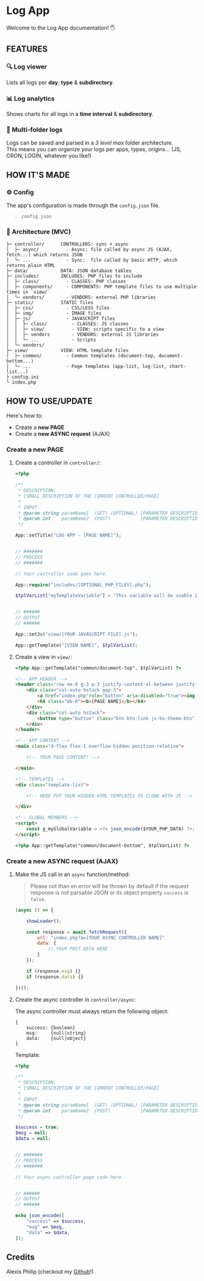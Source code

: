 # Log App

Welcome to the Log App documentation! 🖐

## FEATURES

### 🔍 Log viewer

Lists all logs per **day**, **type** & **subdirectory**.

### 📊 Log analytics

Shows charts for all logs in a **time interval** & **subdirectory**.

### 🙌 Multi-folder logs

Logs can be saved and parsed in a *3 level max* folder architecture.\
This means you can organize your logs per apps, types, origins... (JS, CRON, LOGIN, whatever you like!)

## HOW IT'S MADE

### ⚙ Config

The app's configuration is made through the `config.json` file.

> `config.json`

### 📂 Architecture (MVC)

```text
├─ controller/      CONTROLLERS: sync + async
│  ├─ async/          - Async: file called by async JS (AJAX, fetch...) which returns JSON
│  └─ ...             - Sync:  file called by basic HTTP, which returns plain HTML
├─ data/            DATA: JSON database tables
├─ includes/        INCLUDES: PHP files to include
│  ├─ class/          - CLASSES: PHP classes
│  ├─ components/     - COMPONENTS: PHP template files to use multiple times in `view/`
│  └─ vendors/        - VENDORS: external PHP libraries
├─ static/          STATIC files
│  ├─ css/            - CSS/LESS files
│  ├─ img/            - IMAGE files
│  ├─ js/             - JAVASCRIPT files
│  │  ├─ class/         - CLASSES: JS classes
│  │  ├─ view/          - VIEW: scripts specific to a view
│  │  ├─ vendors        - VENDORS: external JS libraries
│  │  └─ ...            - Scripts
│  └─ vendors/
├─ view/            VIEW: HTML template files
│  ├─ common/         - Common templates (document-top, document-bottom...)
│  └─ ...             - Page templates (app-list, log-list, chart-list...)
├ config.ini
└ index.php
```

## HOW TO USE/UPDATE

Here's how to:

- Create a **new PAGE**
- Create a **new ASYNC request** (AJAX)

### Create a new PAGE

1. Create a controller in `controller/`:

    ```php
    <?php

    /**
     * DESCRIPTION:
     * [SMALL DESCRIPTION OF THE CURRENT CONTROLLER/PAGE]
     * 
     * INPUT:
     * @param string paramName1  (GET) (OPTIONAL) [PARAMETER DESCRIPTION]
     * @param int    paramName2  (POST)           [PARAMETER DESCRIPTION]
     */

    App::setTitle("LOG APP - [PAGE NAME]");


    // #######
    // PROCESS
    // #######

    // Your controller code goes here.

    App::require("includes/[OPTIONAL_PHP_FILES].php");

    $tplVarList["myTemplateVariable"] = "This variable will be usable in the VIEW template";


    // ######
    // OUTPUT
    // ######

    App::setJs("view/[YOUR JAVASCRIPT FILE].js");

    App::getTemplate("[VIEW NAME]", $tplVarList);

    ```

1. Create a view in `view/`:

    ```html
    <?php App::getTemplate("common/document-top", $tplVarList) ?>

    <!-- APP HEADER -->
    <header class="row mx-0 g-3 p-3 justify-content-xl-between justify-content-center bg-body-tertiary border-bottom">
        <div class="col-auto hstack gap-3">
            <a href="index.php"role="button" aria-disabled="true"><img src="<?= App::getImg("main-logo.png") ?>" style="width: 2rem;"></a>
            <h4 class="mb-0"><b>[PAGE NAME]</b></h4>
        </div>
        <div class="col-auto hstack">
            <button type="button" class="btn btn-link js-bs-theme-btn" style="text-decoration: none;"></button>
        </div>
    </header>

    <!-- APP CONTENT -->
    <main class="d-flex flex-1 overflow-hidden position-relative">

        <!-- YOUR PAGE CONTENT! -->

    </main>

    <!-- TEMPLATES -->
    <div class="template-list">

        <!-- HERE PUT YOUR HIDDEN HTML TEMPLATES TO CLONE WITH JS -->

    </div>

    <!-- GLOBAL MEMBERS -->
    <script>
        const g_myGlobalVariable = <?= json_encode($YOUR_PHP_DATA) ?>;
    </script>

    <?php App::getTemplate("common/document-bottom", $tplVarList) ?>

    ```

### Create a new ASYNC request (AJAX)

1. Make the JS call in an `async` function/method:

    > Please not than en error will be thrown by default if the request response is not parsable JSON or its object property `success` is `false`.

    ```js
    (async () => {

        showLoader();

        const response = await fetchRequest({
            url: "index.php?a=[YOUR ASYNC CONTROLLER NAME]"
            data: {
                // YOUR POST DATA HERE
            }
        });

        if (response.msg) {}
        if (response.data) {}

    })();
    ```

1. Create the async controller in `controller/async`:

    The async controller must always return the following object:

    ```text
    {
        success: {boolean}
        msg:     {null|string}
        data:    {null|object}
    }
    ```

    Template:

    ```php
    <?php

    /**
     * DESCRIPTION:
     * [SMALL DESCRIPTION OF THE CURRENT CONTROLLER/PAGE]
     * 
     * INPUT:
     * @param string paramName1  (GET) (OPTIONAL) [PARAMETER DESCRIPTION]
     * @param int    paramName2  (POST)           [PARAMETER DESCRIPTION]
     */

    $success = true;
    $msg = null;
    $data = null;


    // #######
    // PROCESS
    // #######

    // Your async controller page code here.


    // ######
    // OUTPUT
    // ######

    echo json_encode([
        "success" => $success,
        "msg" => $msg,
        "data" => $data,
    ]);
    ```

## Credits

Alexis Philip (checkout my [Github](github.com/alexisphilip)!)
